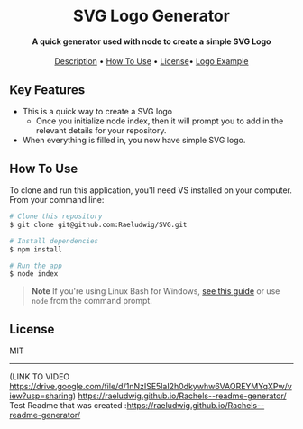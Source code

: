 <h1 align="center">
  <br>
  SVG Logo Generator
  <br>
</h1>

<h4 align="center">A quick generator used with node to create a simple SVG Logo</h4>


<p align="center">
  <a href="#description">Description</a> •
  <a href="#how-to-use">How To Use</a> •
  <a href="#license">License</a>•
  <a href="[https://raeludwig.github.io/Rachels--readme-generator/](http://127.0.0.1:5501/logo.svg)">Logo Example</a>
</p>




## Key Features

* This is a quick way to create a SVG logo
  - Once you initialize node index, then it will prompt you to add in the relevant details for your repository.
* When everything is filled in, you now have simple SVG logo. 

## How To Use

To clone and run this application, you'll need VS installed on your computer. From your command line:

```bash
# Clone this repository
$ git clone git@github.com:Raeludwig/SVG.git

# Install dependencies
$ npm install

# Run the app
$ node index
```

> **Note**
> If you're using Linux Bash for Windows, [see this guide](https://www.howtogeek.com/261575/how-to-run-graphical-linux-desktop-applications-from-windows-10s-bash-shell/) or use `node` from the command prompt.

## License

MIT

---
(LINK TO VIDEO https://drive.google.com/file/d/1nNzISE5laI2h0dkywhw6VAOREYMYqXPw/view?usp=sharing) https://raeludwig.github.io/Rachels--readme-generator/
Test Readme that was created :https://raeludwig.github.io/Rachels--readme-generator/
